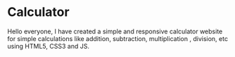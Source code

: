 # Calculator
Hello everyone, I have created a simple and responsive calculator website for simple calculations like addition, subtraction, multiplication , division, etc using HTML5, CSS3 and JS.
